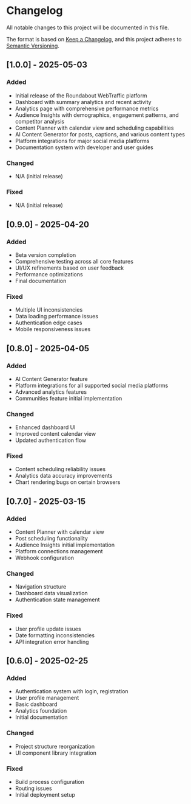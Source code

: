 
# Changelog

All notable changes to this project will be documented in this file.

The format is based on [Keep a Changelog](https://keepachangelog.com/en/1.0.0/),
and this project adheres to [Semantic Versioning](https://semver.org/spec/v2.0.0.html).

## [1.0.0] - 2025-05-03

### Added
- Initial release of the Roundabout WebTraffic platform
- Dashboard with summary analytics and recent activity
- Analytics page with comprehensive performance metrics
- Audience Insights with demographics, engagement patterns, and competitor analysis
- Content Planner with calendar view and scheduling capabilities
- AI Content Generator for posts, captions, and various content types
- Platform integrations for major social media platforms
- Documentation system with developer and user guides

### Changed
- N/A (initial release)

### Fixed
- N/A (initial release)

## [0.9.0] - 2025-04-20

### Added
- Beta version completion
- Comprehensive testing across all core features
- UI/UX refinements based on user feedback
- Performance optimizations
- Final documentation

### Fixed
- Multiple UI inconsistencies
- Data loading performance issues
- Authentication edge cases
- Mobile responsiveness issues

## [0.8.0] - 2025-04-05

### Added
- AI Content Generator feature
- Platform integrations for all supported social media platforms
- Advanced analytics features
- Communities feature initial implementation

### Changed
- Enhanced dashboard UI
- Improved content calendar view
- Updated authentication flow

### Fixed
- Content scheduling reliability issues
- Analytics data accuracy improvements
- Chart rendering bugs on certain browsers

## [0.7.0] - 2025-03-15

### Added
- Content Planner with calendar view
- Post scheduling functionality
- Audience Insights initial implementation
- Platform connections management
- Webhook configuration

### Changed
- Navigation structure
- Dashboard data visualization
- Authentication state management

### Fixed
- User profile update issues
- Date formatting inconsistencies
- API integration error handling

## [0.6.0] - 2025-02-25

### Added
- Authentication system with login, registration
- User profile management
- Basic dashboard
- Analytics foundation
- Initial documentation

### Changed
- Project structure reorganization
- UI component library integration

### Fixed
- Build process configuration
- Routing issues
- Initial deployment setup
